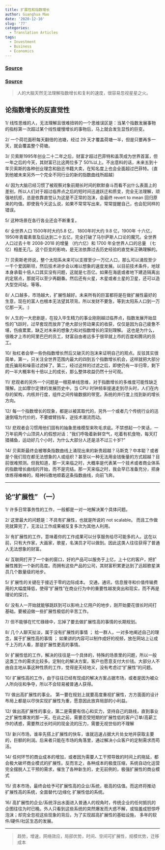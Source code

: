 ```yaml
---
title: 扩展性和指数增长
author: Guanghua Mao
date: '2020-12-10'
slug: '77'
categories:
  - Translation Articles
tags:
  - Investment
  - Business
  - Economics
---
```


### [Source](http://bitebibudaozhe.com/?p=3510)

### [Source](https://mp.weixin.qq.com/s?__biz=MzA3MzE5MjM2Mw==&mid=2672246808&idx=1&sn=f654729a71bd16ef2c7ea6ccc8939d75&chksm=85a126dcb2d6afca52b6919042c89a997ce377ec26f7b9c58ec3f117274455696ee8fe965ae4&scene=21#wechat_redirect)

> 人的大脑天然无法理解指数增长和复利的速度，很容易忽视星星之火。

## 论指数增长的反直觉性

1/ 线性思维的人，无法理解且很难扭转的一个思维误区是：当某个指数发展事物的指标第一次超过某个线性缓慢增长的事物后，马上就会发生显性的巨变。

2/ 一个荷花面积每天翻倍的池塘，经过 29 天才覆盖荷塘一半，但是只要再多一天，就会覆盖整个荷塘。

3/ 贝索斯1995年创业二十二年之后，财富才超过巴菲特和盖茨成为世界首富，但一年之后的今天，其财富已比这两位多了 50%以上。不出意料的话，未来五到十年贝索斯的各种创业理念和励志书籍大卖，在知名度上也会全面超过巴菲特。（直到他被未来另外一个完全不同行业的新的指数曲线所超越）

4/ 因为大脑已经习惯了被观察对象前期长时间的默默奋斗而看不出什么表面上的差别，所以人们对于超过临界点之后的短时间迅速跃迁和质变，完全无法理解，顽强地抗拒，总是依靠直觉认为这是不正常的泡沫，会最终 revert to mean 回归原来的均值。即使我今天这么说，如果不常常写出来，常常提醒自己，也会犯同样的错误。

5/ 这种场景在各行各业还会不断重复。

6/ 全世界人口 1500年时大约5.8 亿， 1800年时大约 9.8 亿，1900年 十六亿，1950年青霉素普及后达到二十五亿，完全打破了马尔萨斯人口论的魔咒。全世界人口过去十年 2008-2018 的增量 （约六亿）和 1700 年全世界人口的总量 （七亿）相差无几。这个巨变的影响，是无法依靠过去历史经验的直觉来正确理解的。

7/  贝索斯老师说，整个太阳系未来可以支撑至少一万亿人口，那么可以涌现至少一千个爱因斯坦，然后技术进步会以难以想象的速度发展。以目前技术条件，地球本身承载十倍人口其实没有问题，这就是七百亿。如果在海底或者地下建造隔离出的定居点，那就可以至少再翻番。然后还有火星，木星或者土星的卫星，还可以造大型空间站，等等。

8/ 人口越多，市场越大，扩展性越好。未来所有的巨富都将是在做扩展性最好的生意，现在的富人也根本无法望其项背。所以发财不要急，等到太阳系人口到一万亿那一天。:)

9/ 人生的一大悲剧是，在投入毕生精力的事业刚刚越过临界点，指数发展开始显性的飞跃时，过早套现而放弃了绝大部分劳动果实的收获，仅仅是因为自己疲惫不堪，伤痕累累，缺乏对未来的想象力和对指数增长的深刻理解。 这也是为什么，很晚才上市的阿里巴巴的员工，财富自由者远多于很早就上市的百度和腾讯的员工。

10/ 抬杠者会举一些伪指数增长然后又破灭的泡沫来证明自己的观点。反驳其实很简单，第一，只关注全世界范围内最大的四到五个指数增长机会，这样就把大部分庞氏骗局和噪音过滤掉了。第二，经过这样的过滤之后，即使仍有一半归零，剩下的一半大概率有十倍以上的成长，那么整体收益仍然十分可观。

11/ 悲观者的另外一个问题是一根筋单线思维，对于指数增长的多维度可能性缺乏理解。比如摩尔定律的发展历史中，当 CPU 时钟频率提速走到尽头时，人们在内存的架构，内核并行度，组件之间传输数据的带宽，系统的并行度上找到新的增长方向。

12/ 每一个指数增长的现象，都是以被其取代的，另外一个或者几个传统行业的迅速倒塌为代价的，不要螳臂挡车，逆技术潮流而动。

13/ 悲观者会习惯用他们固有的抽象思维模型来吹毛求疵。不禁想起一个笑话，一万年前两个山顶洞人的假想对话：”我们呼吸着新鲜空气，吃着有机食物，每天打猎捕鱼，运动好几个小时，为什么大部分人还是活不过三十岁?”

14/ 贝索斯最终会被哪条指数曲线上涌现出来的新贵超越？马斯克？中本聪？或者是个我们现在都无法想象的人或组织？甚至以一种无法用金钱衡量的方式超越？目前很难预测。但我知道，那一天来临之时，大概率是代表某一个技术或者商业体系的指数增长曲线的开始，而不是完结。那一天来临之时，我会早已准备充分，把身体练得棒棒的，精神抖擞地顺着这条指数曲线，向前飞奔。

---

## 论“扩展性” （一）

1/ 许多日常事务性的工作，一般都是一对一地解决某个具体问题。

2/ 这里最大的问题是：不具有扩展性，也就是所说的 not scalable。 而且工作做完就算完了，无法让工作成果被反复多次为其他人利用。

3/ 有扩展性的工作，意味着你的工作成果可以分享服务给尽可能多的人。这在以前，只有大作家，大画家，歌星，名演员才可以做到。因此这类人往往获得了普通人无法想象的财富。

4/ 互联网打开了一个新的窗口，好的产品可以服务于上亿，上十亿的客户，把扩展性推到一个新的高度。而拥有这些产品的公司，其财富积累更达到了远超歌星演员几个数量级的地步。

5/ 扩展性的关键在于接近于零的边际成本。 交通，通讯，信息搜寻和价值传输费用的大幅度降低，使得“扩展性”在商业行为中的重要性越发突出和现实，而不再是理论的探讨。

6/ 没有人一开始就能够跳跃到可以影响上亿用户的地步，刚开始要花很长时间打基础，要被迫做一些扩展性极低的辛苦工作。

7/ 但不能够在忙忙碌碌中，忘掉了要去做扩展性高的事情的长期规划。

8/ 几个人聊天扯淡，属于没有扩展性的事情 ； 给一群人，一对多地阐述自己的理念，属于扩展性高的事情 ； 如果讲的内容可以制作成好的视频，放在网站上让成千上万的人看，那是扩展性更高的事情。

9/ 扩展性低的工作，解决的往往是一个具体的，特殊的场景里的问题，所以一般这类工作的需求比较多。定制化的解决方案，客户也愿意支付大价钱。大部分人不由自主地从事这种性质的工作，觉得是天经地义，没有考虑过“扩展性”的问题。

10/ 扩展性高的工作，由于往往已经有现成的解决方案占据市场，或者是因为被众人所向往和争夺，所以不会轻易被普通人获得。

11/ 做出高扩展性的事业。 第一要在规划上就要高度重视扩展性，方方面面的设计布局上都是以尽快实现扩展性为重，愿意因此放弃局部的小利益。

12/ 做出高扩展性的事业，第二是需要有信心和实力，坚持自己的路线，直到事业之扩展性爆发的那一天。在此之前，需要忍受短期的扩展性低的客户订单/高薪工作的诱惑，需要熬过长时间的现金流的压力，需要无视世俗的不理解

13/ 新兴市场，谁率先搭上扩展性的快车，谁就迅速占据大片处女地并获取主要的，巨额的利润。后来者只能在市场的角落里，通过解决小众客户的定制需求而苟活。

14/ 任何环节的商业成本的增加，或者因为需要人工干预导致的时间上的拖延，都会极大破坏商业模式的扩展性。反而言之，各种成本的极度压缩，系统自动化运营完全摆脱人工干预的需求，催生了各种新生的，史无前例的，极强扩展性的商业模式

15/ 资本市场，最终会给予可扩展性高的企业/系统，极高的估值。而这终将推动扩展性高的系统，全面替代/边缘化 扩展性低的系统。

16/ 高扩展性的企业/系统浮出水面进入普通人的视角时，传统企业的任何抵抗的企图往往为时已晚。外人只看到这些系统的突然爆发而大惑不解，或恼羞成怒惊呼泡沫；却完全忽视这些现象的背后，为了实现超高扩展性的基础设施， 多年的软件/硬件/社区生态的发展。

---

> 趋势，增速，网络效应，局部优势，时间、空间可扩展性，规模优势，迁移成本